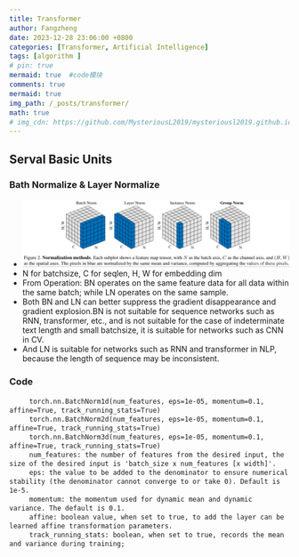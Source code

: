 ```yaml
---
title: Transformer
author: Fangzheng
date: 2023-12-28 23:06:00 +0800
categories: [Transformer, Artificial Intelligence]
tags: [algorithm ]
# pin: true
mermaid: true  #code模块
comments: true
mermaid: true
img_path: /_posts/transformer/
math: true
# img_cdn: https://github.com/MysteriousL2019/mysteriousl2019.github.io/tree/master/assets/img/
---
```

## Serval Basic Units
### Bath Normalize & Layer Normalize
* ![Alt text](image.png)
* N for batchsize, C for seqlen, H, W for embedding dim
* From Operation: BN operates on the same feature data for all data within the same batch; while LN operates on the same sample. 
* Both BN and LN can better suppress the gradient disappearance and gradient explosion.BN is not suitable for sequence networks such as RNN, transformer, etc., and is not suitable for the case of indeterminate text length and small batchsize, it is suitable for networks such as CNN in CV.
* And LN is suitable for networks such as RNN and transformer in NLP, because the length of sequence may be inconsistent.
<!-- * ![Alt text](image.png) -->

### Code 
```
     torch.nn.BatchNorm1d(num_features, eps=1e-05, momentum=0.1, affine=True, track_running_stats=True)
     torch.nn.BatchNorm2d(num_features, eps=1e-05, momentum=0.1, affine=True, track_running_stats=True)
     torch.nn.BatchNorm3d(num_features, eps=1e-05, momentum=0.1, affine=True, track_running_stats=True)
     num_features: the number of features from the desired input, the size of the desired input is 'batch_size x num_features [x width]'.
     eps: the value to be added to the denominator to ensure numerical stability (the denominator cannot converge to or take 0). Default is 1e-5.
     momentum: the momentum used for dynamic mean and dynamic variance. The default is 0.1.
     affine: boolean value, when set to true, to add the layer can be learned affine transformation parameters.
     track_running_stats: boolean, when set to true, records the mean and variance during training;
```
